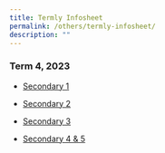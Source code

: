 ```yaml
---
title: Termly Infosheet
permalink: /others/termly-infosheet/
description: ""
---
```

### Term 4, 2023

* [Secondary 1](/files/Useful%20Links/UL%20Parents/2023%20sec%201%20term%204%20letter.pdf)

* [Secondary 2](/files/Useful%20Links/UL%20Parents/2023%20sec%202%20term%204%20letter.pdf)

* [Secondary 3](/files/Useful%20Links/UL%20Parents/2023%20sec%203%20term%204%20letter.pdf)

* [Secondary 4 & 5](/files/Useful%20Links/UL%20Parents/2023%20sec%204%20&%205%20term%204%20letter.pdf)